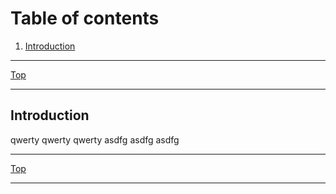 # Table of contents <br />

1. [Introduction](#scm_intro)<br />
* * *
[Top](#table-of-contents-)
* * *
## Introduction <a name="scm_intro"></a>
qwerty
qwerty
qwerty
asdfg
asdfg
asdfg
* * *
[Top](#table-of-contents-)
* * *
